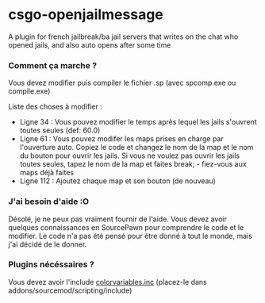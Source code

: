# csgo-openjailmessage
A plugin for french jailbreak/ba jail servers that writes on the chat who opened jails, and also auto opens after some time

### Comment ça marche ?
Vous devez modifier puis compiler le fichier .sp (avec spcomp.exe ou compile.exe)

Liste des choses à modifier :
- Ligne 34 : Vous pouvez modifier le temps après lequel les jails s'ouvrent toutes seules (def: 60.0)
- Ligne 61 : Vous pouvez modifer les maps prises en charge par l'ouverture auto. Copiez le code et changez le nom de la map et le nom du bouton pour ouvrir les jails. Si vous ne voulez pas ouvrir les jails toutes seules, tapez le nom de la map et faites break; - fiez-vous aux maps déjà faites
- Ligne 112 : Ajoutez chaque map et son bouton (de nouveau)

### J'ai besoin d'aide :O
Désolé, je ne peux pas vraiment fournir de l'aide. Vous devez avoir quelques connaissances en SourcePawn pour comprendre le code et le modifier. Le code n'a pas été pensé pour être donné à tout le monde, mais j'ai décidé de le donner.

### Plugins nécéssaires ?
Vous devez avoir l'include [colorvariables.inc](https://forums.alliedmods.net/showthread.php?t=267743) (placez-le dans addons/sourcemod/scripting/include)
